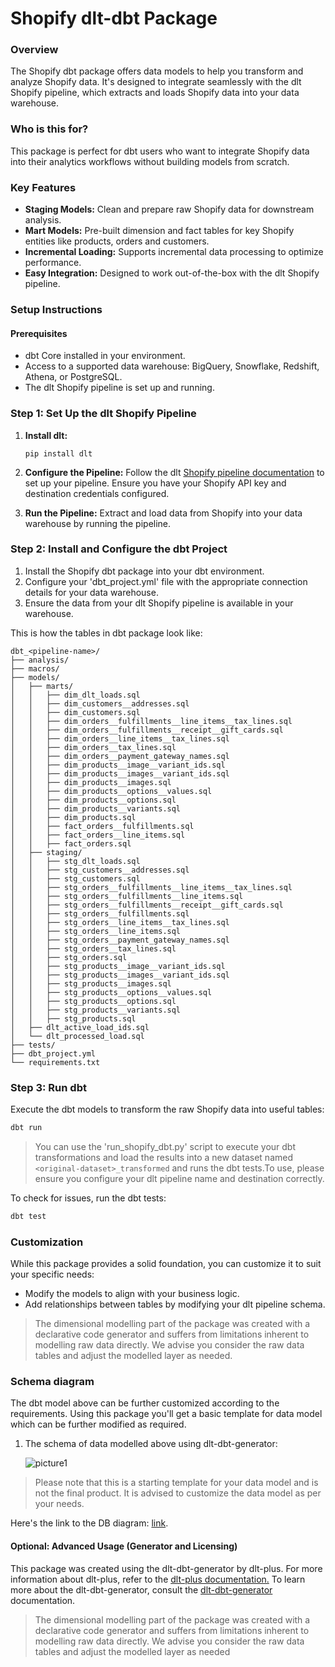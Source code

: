 # Shopify dlt-dbt Package

### Overview
The Shopify dbt package offers data models to help you transform and analyze Shopify data. It's designed to integrate seamlessly with the dlt Shopify pipeline, which extracts and loads Shopify data into your data warehouse.

### Who is this for?
This package is perfect for dbt users who want to integrate Shopify data into their analytics workflows without building models from scratch.

### Key Features
- **Staging Models:** Clean and prepare raw Shopify data for downstream analysis.
- **Mart Models:** Pre-built dimension and fact tables for key Shopify entities like products, orders and customers.
- **Incremental Loading:** Supports incremental data processing to optimize performance.
- **Easy Integration:** Designed to work out-of-the-box with the dlt Shopify pipeline.

### Setup Instructions

#### Prerequisites
- dbt Core installed in your environment.
- Access to a supported data warehouse: BigQuery, Snowflake, Redshift, Athena, or PostgreSQL.
- The dlt Shopify pipeline is set up and running.

### Step 1: Set Up the dlt Shopify Pipeline
1. **Install dlt:**
   ``` 
   pip install dlt
   ```
2. **Configure the Pipeline:**
   Follow the dlt [Shopify pipeline documentation](https://dlthub.com/docs/dlt-ecosystem/verified-sources/shopify) to set up your pipeline. Ensure you have your Shopify API key and destination credentials configured.

3. **Run the Pipeline:**
   Extract and load data from Shopify into your data warehouse by running the pipeline.

### Step 2: Install and Configure the dbt Project

1. Install the Shopify dbt package into your dbt environment.
2. Configure your 'dbt_project.yml' file with the appropriate connection details for your data warehouse.
3. Ensure the data from your dlt Shopify pipeline is available in your warehouse.

This is how the tables in dbt package look like:
```text
dbt_<pipeline-name>/
├── analysis/
├── macros/
├── models/
│   ├── marts/
│   │   ├── dim_dlt_loads.sql
│   │   ├── dim_customers__addresses.sql
│   │   ├── dim_customers.sql
│   │   ├── dim_orders__fulfillments__line_items__tax_lines.sql
│   │   ├── dim_orders__fulfillments__receipt__gift_cards.sql
│   │   ├── dim_orders__line_items__tax_lines.sql
│   │   ├── dim_orders__tax_lines.sql
│   │   ├── dim_orders__payment_gateway_names.sql
│   │   ├── dim_products__image__variant_ids.sql
│   │   ├── dim_products__images__variant_ids.sql
│   │   ├── dim_products__images.sql
│   │   ├── dim_products__options__values.sql
│   │   ├── dim_products__options.sql
│   │   ├── dim_products__variants.sql
│   │   ├── dim_products.sql
│   │   ├── fact_orders__fulfillments.sql
│   │   ├── fact_orders__line_items.sql
│   │   ├── fact_orders.sql
│   ├── staging/
│   │   ├── stg_dlt_loads.sql
│   │   ├── stg_customers__addresses.sql
│   │   ├── stg_customers.sql
│   │   ├── stg_orders__fulfillments__line_items__tax_lines.sql
│   │   ├── stg_orders__fulfillments__line_items.sql
│   │   ├── stg_orders__fulfillments__receipt__gift_cards.sql
│   │   ├── stg_orders__fulfillments.sql
│   │   ├── stg_orders__line_items__tax_lines.sql
│   │   ├── stg_orders__line_items.sql
│   │   ├── stg_orders__payment_gateway_names.sql
│   │   ├── stg_orders__tax_lines.sql
│   │   ├── stg_orders.sql
│   │   ├── stg_products__image__variant_ids.sql
│   │   ├── stg_products__images__variant_ids.sql
│   │   ├── stg_products__images.sql
│   │   ├── stg_products__options__values.sql
│   │   ├── stg_products__options.sql
│   │   ├── stg_products__variants.sql
│   │   ├── stg_products.sql
│   ├── dlt_active_load_ids.sql
│   └── dlt_processed_load.sql
├── tests/
├── dbt_project.yml
└── requirements.txt
```

### Step 3: Run dbt
Execute the dbt models to transform the raw Shopify data into useful tables:

```sh
dbt run
```

>You can use the 'run_shopify_dbt.py' script to execute your dbt transformations and load the results into a 
>new dataset named `<original-dataset>_transformed` and runs the dbt tests.To use, please ensure you configure 
>your dlt pipeline name and destination correctly.

To check for issues, run the dbt tests:

```sh
dbt test
```

### Customization
While this package provides a solid foundation, you can customize it to suit your specific needs:

- Modify the models to align with your business logic.
- Add relationships between tables by modifying your dlt pipeline schema.
> The dimensional modelling part of the package was created with a declarative code generator and suffers from 
> limitations inherent to modelling raw data directly. We advise you consider the raw data tables and adjust 
> the modelled layer as needed.
### Schema diagram
The dbt model above can be further customized according to the requirements. Using this package you'll get a basic template
for data model which can be further modified as required.

1. The schema of data modelled above using dlt-dbt-generator:
    
   ![picture1](https://storage.googleapis.com/dlt-blog-images/shopify-dlt-dbt-package.png)

> Please note that this is a starting template for your data model and is not the final product. It is advised to customize the
> data model as per your needs.

Here's the link to the DB diagram: [link](https://dbdiagram.io/d/shopify-dlt-dbt-package-66fb8f4df9b1444815fc3c88).

#### Optional: Advanced Usage (Generator and Licensing)

This package was created using the dlt-dbt-generator by dlt-plus. For more information about dlt-plus, refer to the 
[dlt-plus documentation.](https://dlt-plus.netlify.app/docs/plus/intro/) To learn more about the dlt-dbt-generator, 
consult the [dlt-dbt-generator](https://dlt-plus.netlify.app/docs/plus/dlt_dbt_generator/#5-running-dbt-package-directly) documentation.

> The dimensional modelling part of the package was created with a declarative code generator and suffers from 
> limitations inherent to modelling raw data directly. We advise you consider the raw data tables and adjust 
> the modelled layer as needed

